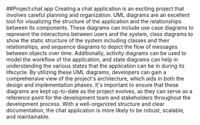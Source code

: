 ##Project:chat app
Creating a chat application is an exciting project that involves careful planning and organization. UML diagrams are an excellent tool for visualizing the structure of the application and the relationships between its components. These diagrams can include use case diagrams to represent the interactions between users and the system, class diagrams to show the static structure of the system including classes and their relationships, and sequence diagrams to depict the flow of messages between objects over time. Additionally, activity diagrams can be used to model the workflow of the application, and state diagrams can help in understanding the various states that the application can be in during its lifecycle. By utilizing these UML diagrams, developers can gain a comprehensive view of the project's architecture, which aids in both the design and implementation phases. It's important to ensure that these diagrams are kept up-to-date as the project evolves, as they can serve as a reference point for the development team and stakeholders throughout the development process. With a well-organized structure and clear documentation, the chat application is more likely to be robust, scalable, and maintainable.
